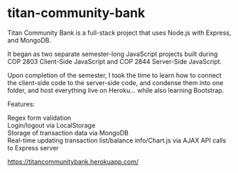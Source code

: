 # titan-community-bank
Titan Community Bank is a full-stack project that uses Node.js with Express, and MongoDB.

It began as two separate semester-long JavaScript projects built during COP 2803 Client-Side JavaScript and COP 2844 Server-Side JavaScript.

Upon completion of the semester, I took the time to learn how to connect the client-side code to the server-side code, and condense them into one folder, and host everything live on Heroku... while also learning Bootstrap.

Features:

Regex form validation  
Login/logout via LocalStorage  
Storage of transaction data via MongoDB  
Real-time updating transaction list/balance info/Chart.js via AJAX API calls to Express server  

https://titancommunitybank.herokuapp.com/

